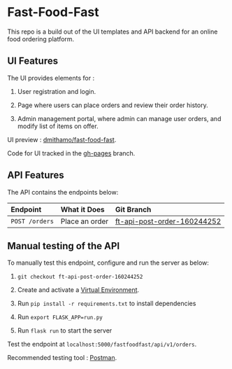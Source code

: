# Fast-Food-Fast

This repo is a build out of the UI templates and API backend for an online food ordering platform.

## UI Features

The UI provides elements for :

1. User registration and login.

2. Page where users can place orders and review their order history.

3. Admin management portal, where admin can manage user orders, and modify list of items on offer.

UI preview : [dmithamo/fast-food-fast](https://dmithamo.github.io/fast-food-fast/index.html).

Code for UI tracked in the [gh-pages](https://github.com/dmithamo/fast-food-fast/tree/gh-pages) branch.

## API Features

The API contains the endpoints below:
  
| Endpoint               | What it Does             | Git Branch                          |
| :--------------------  | :----------------------- | :--------------------------------   |
| `POST /orders`          | Place an order             | [ft-api-post-order-160244252](https://github.com/dmithamo/fast-food-fast/tree/ft-api-post-order-160244252)          |

## Manual testing of the API

To manually test this endpoint, configure and run the server as below:

1. `git checkout ft-api-post-order-160244252`

2. Create and activate a [Virtual Environment](https://virtualenv.pypa.io/en/stable/).

3. Run `pip install -r requirements.txt` to install dependencies

4. Run `export FLASK_APP=run.py`

5. Run `flask run` to start the server

Test the endpoint at `localhost:5000/fastfoodfast/api/v1/orders`.

Recommended testing tool : [Postman](https://www.getpostman.com/).
